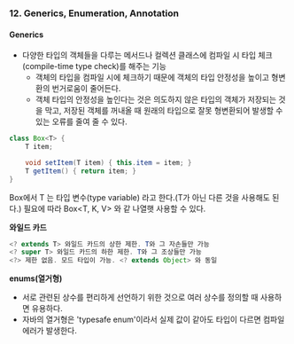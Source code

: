 ### 12. Generics, Enumeration, Annotation
#### Generics
- 다양한 타입의 객체들을 다루는 메서드나 컬렉션 클래스에 컴파일 시 타입 체크(compile-time type check)를 해주는 기능
    - 객체의 타입을 컴파일 시에 체크하기 때문에 객체의 타입 안정성을 높이고 형변환의 번거로움이 줄어든다.
    - 객체 타입의 안정성을 높인다는 것은 의도하지 않은 타입의 객체가 저장되는 것을 막고, 저장된 객체를 꺼내올 때 원래의 타입으로 잘못 형변환되어 발생할 수 있는 오류를 줄여 줄 수 있다.

```java
class Box<T> {
    T item;

    void setItem(T item) { this.item = item; }
    T getItem() { return item; }
}
```
Box<T>에서 T 는 타입 변수(type variable) 라고 한다.(T가 아닌 다른 것을 사용해도 된다.)
필요에 따라 Box<T, K, V> 와 같 나열햇 사용할 수 있다.
    
**와일드 카드**
```java
<? extends T> 와일드 카드의 상한 제한. T와 그 자손들만 가능
<? super T> 와일드 카드의 하한 제한. T와 그 조상들만 가능
<?> 제한 없음. 모드 타입이 가능. <? extends Object> 와 동일
```

**enums(열거형)**

- 서로 관련된 상수를 편리하게 선언하기 위한 것으로 여러 상수를 정의할 때 사용하면 유용하다.
- 자바의 열거형은 'typesafe enum'이라서 실제 값이 같아도 타입이 다르면 컴파일 에러가 발생한다.
